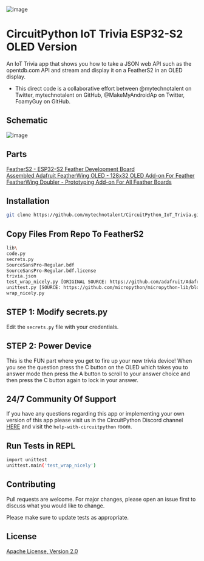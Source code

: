 ![image](https://github.com/mytechnotalent/CircuitPython_IoT_Trivia/blob/main/CircuitPython%20IoT%20Trivia%20ESP32-S2%20OLED%20Version.png?raw=true)

# CircuitPython IoT Trivia ESP32-S2 OLED Version
An IoT Trivia app that shows you how to take a JSON web API such as the opentdb.com API and stream and display it on a FeatherS2 in an OLED display.

* This direct code is a collaborative effort between @mytechnotalent on Twitter, mytechnotalent on GitHub, @MakeMyAndroidAp on Twitter, FoamyGuy on GitHub.

## Schematic
![image](https://github.com/mytechnotalent/CircuitPython_IoT_Trivia/blob/main/schematic.png?raw=true)

## Parts
[FeatherS2 - ESP32-S2 Feather Development Board](https://www.adafruit.com/product/4769)<br>
[Assembled Adafruit FeatherWing OLED - 128x32 OLED Add-on For Feather](https://www.adafruit.com/product/3045)<br>
[FeatherWing Doubler - Prototyping Add-on For All Feather Boards](https://www.adafruit.com/product/2890)

## Installation
```bash
git clone https://github.com/mytechnotalent/CircuitPython_IoT_Trivia.git
```

## Copy Files From Repo To FeatherS2
```bash
lib\
code.py 
secrets.py
SourceSansPro-Regular.bdf
SourceSansPro-Regular.bdf.license
trivia.json
test_wrap_nicely.py [ORIGINAL SOURCE: https://github.com/adafruit/Adafruit_CircuitPython_PyPortal/blob/master/adafruit_pyportal.py]
unittest.py [SOURCE: https://github.com/micropython/micropython-lib/blob/master/unittest/unittest.py]
wrap_nicely.py
```

## STEP 1: Modify secrets.py
Edit the `secrets.py` file with your credentials.

## STEP 2: Power Device
This is the FUN part where you get to fire up your new trivia device! 
When you see the question press the C button on the OLED which takes you to answer mode then press the A button to scroll to your answer choice and then press the C button again to lock in your answer.

## 24/7 Community Of Support
If you have any questions regarding this app or implementing your own version of this app please visit us in the CircuitPython Discord channel [HERE](https://discord.com/invite/5FBsBHU) and visit the `help-with-circuitpython` room.

## Run Tests in REPL
```bash
import unittest
unittest.main('test_wrap_nicely')
```

## Contributing
Pull requests are welcome. For major changes, please open an issue first to discuss what you would like to change.

Please make sure to update tests as appropriate.

## License
[Apache License, Version 2.0](https://www.apache.org/licenses/LICENSE-2.0)
